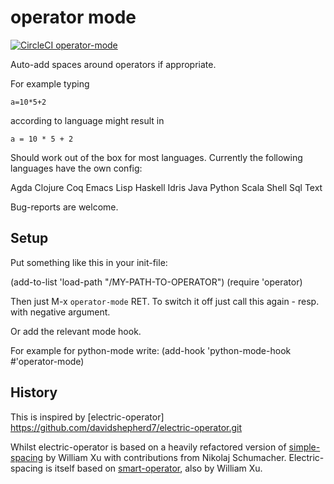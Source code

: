 # operator mode

[![CircleCI operator-mode](https://circleci.com/gh/andreas-roehler/operator-mode.svg?style=svg)](https://app.circleci.com/pipelines/gh/andreas-roehler/operator-mode)

Auto-add spaces around operators if appropriate.

For example typing

    a=10*5+2

according to language might result in

    a = 10 * 5 + 2

Should work out of the box for most languages.
Currently the following languages have the own config:

Agda
Clojure
Coq
Emacs Lisp
Haskell
Idris
Java
Python
Scala
Shell
Sql
Text

Bug-reports are welcome.

## Setup

Put something like this in your init-file:

(add-to-list 'load-path "/MY-PATH-TO-OPERATOR")
(require 'operator)

Then just M-x `operator-mode` RET. To switch it off just call this
again - resp. with negative argument.

Or add the relevant mode hook.

For example for python-mode write:
    (add-hook 'python-mode-hook #'operator-mode)

## History

This is inspired by [electric-operator]
https://github.com/davidshepherd7/electric-operator.git

Whilst electric-operator is based on a heavily refactored version of
[simple-spacing](https://github.com/xwl/simple-spacing) by William Xu
with contributions from Nikolaj Schumacher. Electric-spacing is itself
based on [smart-operator](http://www.emacswiki.org/emacs/SmartOperator),
also by William Xu.

